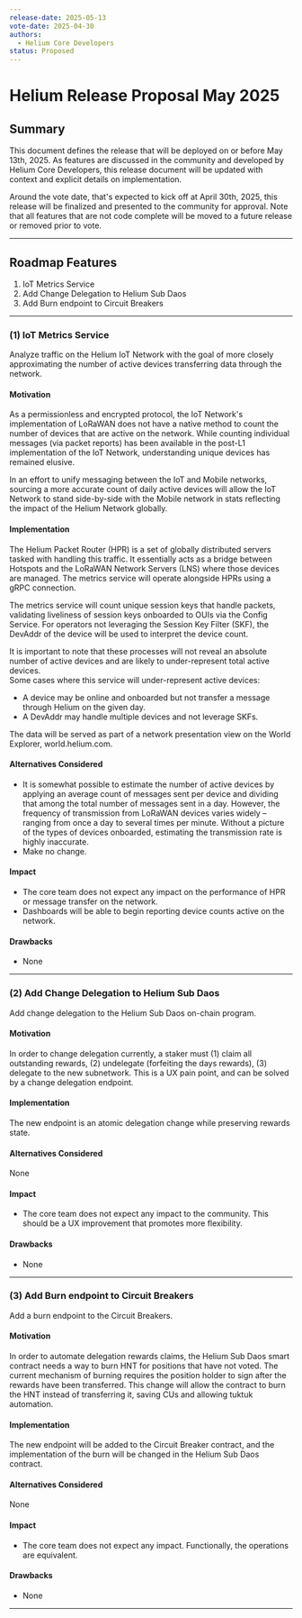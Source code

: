 ```yaml
---
release-date: 2025-05-13
vote-date: 2025-04-30
authors:
  - Helium Core Developers
status: Proposed
---
```


# Helium Release Proposal May 2025

## Summary

This document defines the release that will be deployed on or before May 13th, 2025. As features are discussed in the community and developed by Helium Core Developers, this release document will be updated with context and explicit details on implementation.

Around the vote date, that's expected to kick off at April 30th, 2025, this release will be finalized and presented to the community for approval. Note that all features that are not code complete will be moved to a future release or removed prior to vote.

---

## Roadmap Features

1. IoT Metrics Service
2. Add Change Delegation to Helium Sub Daos
3. Add Burn endpoint to Circuit Breakers

---

### (1) IoT Metrics Service

Analyze traffic on the Helium IoT Network with the goal of more closely approximating the number of active devices transferring data through the network.

#### Motivation

As a permissionless and encrypted protocol, the IoT Network's implementation of LoRaWAN does not have a native method to count the number of devices that are active on the network. While counting individual messages (via packet reports) has been available in the post-L1 implementation of the IoT Network, understanding unique devices has remained elusive.

In an effort to unify messaging between the IoT and Mobile networks, sourcing a more accurate count of daily active devices will allow the IoT Network to stand side-by-side with the Mobile network in stats reflecting the impact of the Helium Network globally.

#### Implementation

The Helium Packet Router (HPR) is a set of globally distributed servers tasked with handling this traffic. It essentially acts as a bridge between Hotspots and the LoRaWAN Network Servers (LNS) where those devices are managed. The metrics service will operate alongside HPRs using a gRPC connection.

The metrics service will count unique session keys that handle packets, validating liveliness of session keys onboarded to OUIs via the Config Service. For operators not leveraging the Session Key Filter (SKF), the DevAddr of the device will be used to interpret the device count.

It is important to note that these processes will not reveal an absolute number of active devices and are likely to under-represent total active devices.  
Some cases where this service will under-represent active devices:
- A device may be online and onboarded but not transfer a message through Helium on the given day.
- A DevAddr may handle multiple devices and not leverage SKFs.

The data will be served as part of a network presentation view on the World Explorer, world.helium.com.

#### Alternatives Considered

* It is somewhat possible to estimate the number of active devices by applying an average count of messages sent per device and dividing that among the total number of messages sent in a day. However, the frequency of transmission from LoRaWAN devices varies widely – ranging from once a day to several times per minute. Without a picture of the types of devices onboarded, estimating the transmission rate is highly inaccurate.
* Make no change.

#### Impact

* The core team does not expect any impact on the performance of HPR or message transfer on the network.
* Dashboards will be able to begin reporting device counts active on the network.

#### Drawbacks

* None


---

### (2) Add Change Delegation to Helium Sub Daos

Add change delegation to the Helium Sub Daos on-chain program.

#### Motivation

In order to change delegation currently, a staker must (1) claim all outstanding rewards, (2) undelegate (forfeiting the days rewards), (3) delegate to the new subnetwork. This is a UX pain point, and can be solved by a change delegation endpoint.

#### Implementation

The new endpoint is an atomic delegation change while preserving rewards state.

#### Alternatives Considered

None

#### Impact

* The core team does not expect any impact to the community. This should be a UX improvement that promotes more flexibility.

#### Drawbacks

* None

---

### (3) Add Burn endpoint to Circuit Breakers

Add a burn endpoint to the Circuit Breakers.

#### Motivation

In order to automate delegation rewards claims, the Helium Sub Daos smart contract needs a way to burn HNT for positions that have not voted. The current mechanism of burning requires the position holder to sign after the rewards have been transferred. This change will
allow the contract to burn the HNT instead of transferring it, saving CUs and allowing tuktuk automation.

#### Implementation

The new endpoint will be added to the Circuit Breaker contract, and the implementation of the burn will be changed in the Helium Sub Daos contract.

#### Alternatives Considered

None

#### Impact

* The core team does not expect any impact. Functionally, the operations are equivalent.

#### Drawbacks

* None

---
